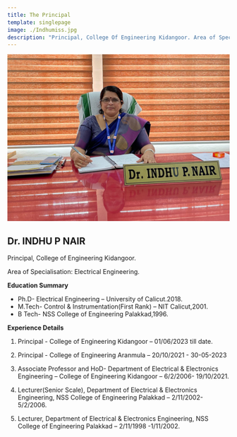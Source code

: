 ```yaml
---
title: The Principal
template: singlepage
image: ./Indhumiss.jpg
description: "Principal, College Of Engineering Kidangoor. Area of Specialisation: Civil Engineering -Engineering Education. Ph.D in Civil Engineering- Engineering Education from Madras University. M.Tech in Civil Engineering from IIT Madras. B.Tech in Civil Engineering from Govt. Engineering College Thrissur."
---
```

![The Principal](./Indhumiss.jpg)
## Dr. INDHU P NAIR

Principal, College of Engineering Kidangoor.

Area of Specialisation: Electrical Engineering.

<!--[Profile](PrincipalProfile.pdf) -->

**Education Summary**

* Ph.D- Electrical Engineering – University of Calicut.2018.
* M.Tech- Control & Instrumentation(First Rank) – NIT Calicut,2001.
* B Tech- NSS College of Engineering Palakkad,1996.


**Experience Details**

1. Principal - College of Engineering Kidangoor – 01/06/2023 till date.
   
   
2. Principal - College of Engineering Aranmula – 20/10/2021 - 30-05-2023
   
   
3. Associate Professor and HoD- Department of Electrical & Electronics Engineering –  College of Engineering Kidangoor – 6/2/2006- 19/10/2021.
   
   
4. Lecturer(Senior Scale), Department of Electrical & Electronics Engineering, NSS College of Engineering Palakkad – 2/11/2002-5/2/2006.
   
   
5. Lecturer, Department of Electrical & Electronics Engineering, NSS College of Engineering Palakkad – 2/11/1998 -1/11/2002.   

